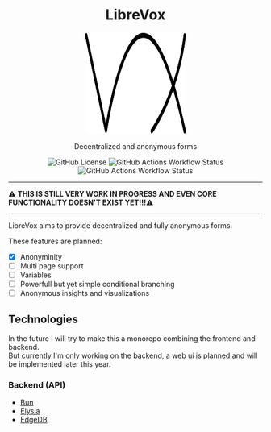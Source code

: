 <h1 align="center">LibreVox</h1>

<div align="center">
    <img
        src="./assets/logoBlack.svg"
        alt="Logo"
        width="200px"
        height="200px"
    />
</div>

<p align="center">Decentralized and anonymous forms</p>

<div align="center">
    <img alt="GitHub License" src="https://img.shields.io/github/license/Dlurak/LibreVox?style=for-the-badge">
    <img alt="GitHub Actions Workflow Status" src="https://img.shields.io/github/actions/workflow/status/Dlurak/LibreVox/test.yaml?style=for-the-badge&label=Tests">
    <img alt="GitHub Actions Workflow Status" src="https://img.shields.io/github/actions/workflow/status/Dlurak/LibreVox/biome.yaml?style=for-the-badge&label=Linter">
</div>

---

⚠️ **THIS IS STILL VERY WORK IN PROGRESS AND EVEN CORE FUNCTIONALITY DOESN'T EXIST YET!!!**⚠️

---

LibreVox aims to provide decentralized and fully anonymous forms.

These features are planned:

- [x] Anonyminity
- [ ] Multi page support
- [ ] Variables
- [ ] Powerfull but yet simple conditional branching
- [ ] Anonymous insights and visualizations

## Technologies

In the future I will try to make this a monorepo combining the frontend and backend.  
But currently I'm only working on the backend, a web ui is planned and will be implemented later this year.

### Backend (API)

- [Bun](https://bun.sh/)
- [Elysia](https://elysiajs.com/)
- [EdgeDB](https://www.edgedb.com/)
